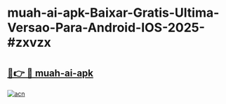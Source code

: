 # muah-ai-apk-Baixar-Gratis-Ultima-Versao-Para-Android-IOS-2025-#zxvzx

# <h2><a href="https://ainizakaria.my?title=muah-ai-apk&ref=24M">🔗👉 🔴 muah-ai-apk</a></h2>

[![acn](https://github.com/user-attachments/assets/0f9c940e-d8b0-45ae-aac7-cd30a18b3e1c)](https://ainizakaria.my?title=muah-ai-apk&ref=24M)

